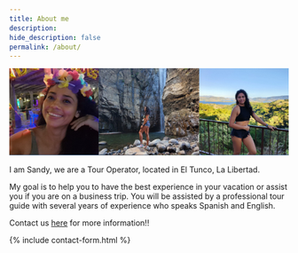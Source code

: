 ```yaml
---
title: About me
description:
hide_description: false
permalink: /about/
---
```

![Volcano](/assets/img/about/about-me.png)

I am Sandy, we are a Tour Operator, located in El Tunco, La Libertad.

My goal is to help you to have the best experience in your vacation or assist you if you are on a business trip.
You will be assisted by a professional tour guide with several years of experience who speaks Spanish and English.

Contact us <a href="https://sandy.sv/contact/">here</a> for more information!!

{% include contact-form.html %}

